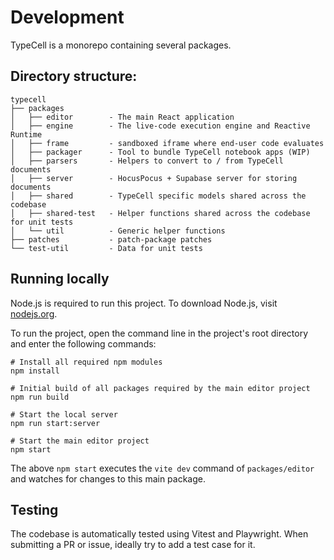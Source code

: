 # Development

TypeCell is a monorepo containing several packages.

## Directory structure:

```
typecell
├── packages
│   ├── editor        - The main React application
│   ├── engine        - The live-code execution engine and Reactive Runtime
│   ├── frame         - sandboxed iframe where end-user code evaluates
│   ├── packager      - Tool to bundle TypeCell notebook apps (WIP)
│   ├── parsers       - Helpers to convert to / from TypeCell documents
│   ├── server        - HocusPocus + Supabase server for storing documents
│   ├── shared        - TypeCell specific models shared across the codebase
│   ├── shared-test   - Helper functions shared across the codebase for unit tests
│   └── util          - Generic helper functions
├── patches           - patch-package patches
└── test-util         - Data for unit tests
```

## Running locally

Node.js is required to run this project. To download Node.js, visit [nodejs.org](https://nodejs.org/en/).

To run the project, open the command line in the project's root directory and enter the following commands:

    # Install all required npm modules
    npm install

    # Initial build of all packages required by the main editor project
    npm run build

    # Start the local server
    npm run start:server

    # Start the main editor project
    npm start

The above `npm start` executes the `vite dev` command of `packages/editor` and watches for changes to this main package.

<!-- ## Watch changes

    npm run watch

You might also be making changes to other packages in the `packages` directory. To continuously watch and compile for changes, open a new terminal and run `npm run watch`. -->

## Testing

The codebase is automatically tested using Vitest and Playwright. When submitting a PR or issue, ideally try to add a test case for it.
